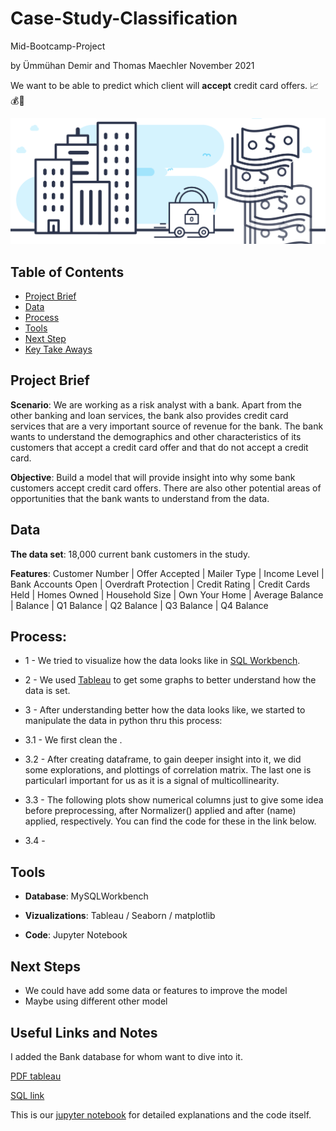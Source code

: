 # Case-Study-Classification

Mid-Bootcamp-Project

by Ümmühan Demir and Thomas Maechler November 2021

We want to be able to predict which client will **accept** credit card offers. 📈💰💸

![Picture](banking-project.jpeg)





## Table of Contents


- [Project Brief](https://github.com/thomasmaechler/Case-Study-Classification#Project-Brief)
- [Data](https://github.com/thomasmaechler/Case-Study-Classification#Data)
- [Process](https://github.com/thomasmaechler/Case-Study-Classification#Process)
- [Tools](https://github.com/thomasmaechler/Case-Study-Classification#Tools)
- [Next Step](https://github.com/thomasmaechler/Case-Study-Classification#Tools)
- [Key Take Aways](https://github.com/thomasmaechler/Case-Study-Classification#Key-Take-Aways)



## Project Brief


**Scenario**: We are working as a risk analyst with a bank. Apart from the other banking and loan services, the bank also provides credit card services that are a very important source of revenue for the bank. The bank wants to understand the demographics and other characteristics of its customers that accept a credit card offer and that do not accept a credit card.


**Objective**: Build a model that will provide insight into why some bank customers accept credit card offers. There are also other potential areas of opportunities that the bank wants to understand from the data.



## Data 


**The data set**: 18,000 current bank customers in the study. 

**Features**: Customer Number | Offer Accepted | Mailer Type | Income Level | Bank Accounts Open | Overdraft Protection | Credit Rating  | Credit Cards Held | Homes Owned | Household Size | Own Your Home | Average Balance | Balance | Q1 Balance | Q2 Balance | Q3 Balance | Q4 Balance



## Process: 


- 1 - We tried to visualize how the data looks like in [SQL Workbench](url).

- 2 - We used [Tableau](url) to get some graphs to better understand how the data is set. 

- 3 - After understanding better how the data looks like, we started to manipulate the data in python thru this process: 



- 3.1 - We first clean the .

- 3.2 - After creating dataframe, to gain deeper insight into it, we did some explorations, and plottings of correlation matrix. The last one is particularl  important for us as it is a signal of multicollinearity.


- 3.3 - The following plots show numerical columns just to give some idea before preprocessing, after Normalizer() applied and after (name) applied, respectively. You can find the code for these in the link below.



- 3.4 -


  
## Tools 


- **Database**: MySQLWorkbench 

- **Vizualizations**: Tableau / Seaborn / matplotlib

- **Code**: Jupyter Notebook


## Next Steps


- We could have add some data or features to improve the model
- Maybe using different other model 



## Useful Links and Notes

I added the Bank database for whom want to dive into it.

[PDF tableau](url)

[SQL link](url)

This is our [jupyter notebook](url) for detailed explanations and the code itself.
